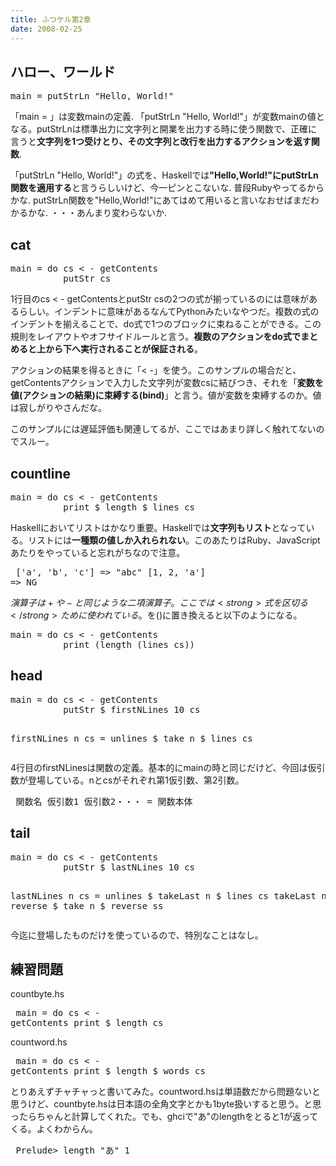 ```yaml
---
title: ふつケル第2章
date: 2008-02-25
---
```

<h2>ハロー、ワールド</h2>
<pre lang="haskell">
main = putStrLn "Hello, World!"
</pre>

「main = 」は変数mainの定義. 「putStrLn "Hello, World!"」が変数mainの値となる。putStrLnは標準出力に文字列と開業を出力する時に使う関数で、正確に言うと<strong>文字列を1つ受けとり、その文字列と改行を出力するアクションを返す関数</strong>.

「putStrLn "Hello, World!"」の式を、Haskellでは<strong>"Hello,World!"にputStrLn関数を適用する</strong>と言うらしいけど、今一ピンとこないな. 普段Rubyやってるからかな. putStrLn関数を"Hello,World!"にあてはめて用いると言いなおせばまだわかるかな. ・・・あんまり変わらないか.

<h2>cat</h2>
<pre lang="haskell">
main = do cs < - getContents
          putStr cs
</pre>

1行目のcs < - getContentsとputStr csの2つの式が揃っているのには意味があるらしい。インデントに意味があるなんてPythonみたいなやつだ。複数の式のインデントを揃えることで、do式で1つのブロックに束ねることができる。この規則をレイアウトやオフサイドルールと言う。<strong>複数のアクションをdo式でまとめると上から下へ実行されることが保証される</strong>。

アクションの結果を得るときに「< -」を使う。このサンプルの場合だと、getContentsアクションで入力した文字列が変数csに結びつき、それを「<strong>変数を値(アクションの結果)に束縛する(bind)</strong>」と言う。値が変数を束縛するのか。値は寂しがりやさんだな。

このサンプルには遅延評価も関連してるが、ここではあまり詳しく触れてないのでスルー。

<h2>countline</h2>
</pre><pre lang="haskell">
main = do cs < - getContents
          print $ length $ lines cs
</pre>

Haskellにおいてリストはかなり重要。Haskellでは<strong>文字列もリスト</strong>となっている。リストには<strong>一種類の値しか入れられない</strong>。このあたりはRuby、JavaScriptあたりをやっていると忘れがちなので注意。

</pre><pre lang="haskell">
['a', 'b', 'c'] => "abc"
[1, 2, 'a'] => NG
</pre>

$演算子は+や-と同じような二項演算子。ここでは<strong>式を区切る</strong>ために使われている。$を()に置き換えると以下のようになる。

<pre lang="haskell">
main = do cs < - getContents
          print (length (lines cs))
</pre>

<h2>head</h2>
</pre><pre lang="haskell">
main = do cs < - getContents
          putStr $ firstNLines 10 cs

firstNLines n cs = unlines $ take n $ lines cs
</pre>

4行目のfirstNLinesは関数の定義。基本的にmainの時と同じだけど、今回は仮引数が登場している。nとcsがそれぞれ第1仮引数、第2引数。

</pre><pre lang="haskell">
関数名 仮引数1 仮引数2・・・ = 関数本体
</pre>

<h2>tail</h2>
<pre lang="haskell">
main = do cs < - getContents
          putStr $ lastNLines 10 cs

lastNLines n cs = unlines $ takeLast n $ lines cs
takeLast n ss = reverse $ take n $ reverse ss
</pre>

今迄に登場したものだけを使っているので、特別なことはなし。

<h2>練習問題</h2>

countbyte.hs
</pre><pre lang="haskell">
main = do cs < - getContents
          print $ length cs
</pre>

countword.hs
</pre><pre lang="haskell">
main = do cs < - getContents
          print $ length $ words cs
</pre>

とりあえずチャチャっと書いてみた。countword.hsは単語数だから問題ないと思うけど、countbyte.hsは日本語の全角文字とかも1byte扱いすると思う。と思ったらちゃんと計算してくれた。でも、ghciで"あ"のlengthをとると1が返ってくる。よくわからん。

</pre><pre lang="haskell">
Prelude> length "あ"
1
</pre>
